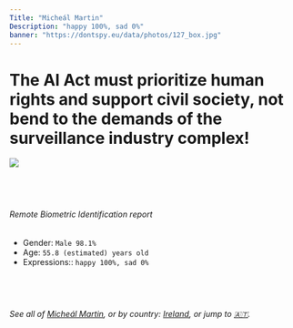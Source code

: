 ```yaml
---
Title: "Micheál Martin"
Description: "happy 100%, sad 0%"
banner: "https://dontspy.eu/data/photos/127_box.jpg"
---
```


# The AI Act must prioritize human rights and support civil society, not bend to the demands of the surveillance industry complex!

<link rel="stylesheet" type="text/css" href="/css/blog.css" />

<div class="is-fake" hidden>

_This image is **clearly fake**_, yet we [continue to collect them because the AI Act negotiations](/blog/why-deepfake/) are heading in a direction that will only make people's lives more complicated. For a more in-depth explanation, read: [Double threat: why losing the battle against Face Biometrics would fuel the proliferation of deepfakes](/blog/the-dual-threat-how-losing-the-biometric-battle-fuels-deepfake-proliferation/).


</div>

<!-- <img src="https://dontspy.eu/data/photos/54_box.jpg" /> -->
<img src="https://dontspy.eu/data/photos/127_box.jpg" />

## <br>

###### Remote Biometric Identification report

* <span class="label">Gender:</span> `Male 98.1%`
* <span class="label">Age:</span> `55.8 (estimated) years old`
* <span class="label">Expressions::</span> `happy 100%, sad 0%`

## <br>

###### See all of [Micheál Martin](/policymaker#Miche%C3%A1l%20Martin), or by country: [Ireland](/country#Ireland), or jump to [🇦🇹](/x/97).

## <br>
